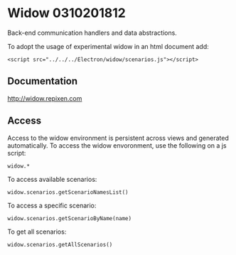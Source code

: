 # Widow 0310201812
Back-end communication handlers and data abstractions.

To adopt the usage of experimental widow in an html document add:

    <script src="../../../Electron/widow/scenarios.js"></script>
    
## Documentation
http://widow.repixen.com

## Access

Access to the widow environment is persistent across views and generated automatically. To access the widow envoronment, use the following on a js script:

    widow.*

To access available scenarios:

    widow.scenarios.getScenarioNamesList()
    
To access a specific scenario:
    
    widow.scenarios.getScenarioByName(name)
    
To get all scenarios:

    widow.scenarios.getAllScenarios()